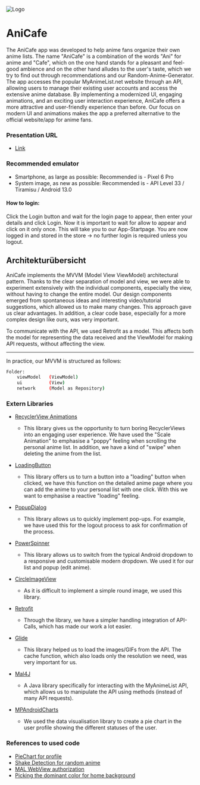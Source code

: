 
![Logo](https://i.ibb.co/B36Kfcj/Group-395.png)


# AniCafe


The AniCafe app was developed to help anime fans organize their own anime lists. The name "AniCafe" is a combination of the words "Ani" for anime and "Cafe", which on the one hand stands for a pleasant and feel-good ambience and on the other hand alludes to the user's taste, which we try to find out through recommendations and our Random-Anime-Generator.
The app accesses the popular MyAnimeList.net website through an API, allowing users to manage their existing user accounts and access the extensive anime database. By implementing a modernized UI, engaging animations, and an exciting user interaction experience, AniCafe offers a more attractive and user-friendly experience than before. Our focus on modern UI and animations makes the app a preferred alternative to the official website/app for anime fans.
### Presentation URL
- [Link](https://www.canva.com/design/DAFoW_BgT1A/DvgGm6A8IRAzYWuW0wwYAA/edit?utm_content=DAFoW_BgT1A&utm_campaign=designshare&utm_medium=link2&utm_source=sharebutton)
### Recommended emulator
- Smartphone, as large as possible: Recommended is - Pixel 6 Pro
- System image, as new as possible: Recommended is - API Level 33 / Tiramisu / Android 13.0

#### How to login:
Click the Login button and wait for the login page to appear, then enter your details and click Login. Now it is important to wait for allow to appear and click on it only once. This will take you to our App-Startpage. You are now logged in and stored in the store -> no further login is required unless you logout. 


## Architekturübersicht
AniCafe implements the MVVM (Model View ViewModel) architectural pattern. Thanks to the clear separation of model and view, we were able to experiment extensively with the individual components, especially the view, without having to change the entire model. Our design components emerged from spontaneous ideas and interesting video/tutorial suggestions, which allowed us to make many changes. This approach gave us clear advantages. In addition, a clear code base, especially for a more complex design like ours, was very important.

To communicate with the API, we used Retrofit as a model. This affects both the model for representing the data received and the ViewModel for making API requests, without affecting the view.

---

In practice, our MVVM is structured as follows:

```bash
Folder:
    viewModel   (ViewModel)
    ui          (View)
    network     (Model as Repository)
```
### Extern Libraries

- [RecyclerView Animations](https://github.com/wasabeef/recyclerview-animators)
    - This library gives us the opportunity to turn boring RecyclerViews into an engaging user experience. We have used the "Scale Animation" to emphasise a "poppy" feeling when scrolling the personal anime list. In addition, we have a kind of "swipe" when deleting the anime from the list.

- [LoadingButton](https://github.com/leandroBorgesFerreira/LoadingButtonAndroid)
    - This library offers us to turn a button into a "loading" button when clicked, we have this function on the detailed anime page where you can add the anime to your personal list with one click. With this we want to emphasise a reactive "loading" feeling.

- [PopupDialog](https://github.com/wasabeef/recyclerview-animators)
    - This library allows us to quickly implement pop-ups. For example, we have used this for the logout process to ask for confirmation of the process.

- [PowerSpinner](https://github.com/skydoves/PowerSpinner)
    - This library allows us to switch from the typical Android dropdown to a responsive and customisable modern dropdown. We used it for our list and popup (edit anime).

- [CircleImageView](https://github.com/hdodenhof/CircleImageView)
    - As it is difficult to implement a simple round image, we used this library.

- [Retrofit](https://github.com/square/retrofit)
    - Through the library, we have a simpler handling integration of API-Calls, which has made our work a lot easier.

- [Glide](https://github.com/bumptech/glide)
    - This library helped us to load the images/GIFs from the API. The cache function, which also loads only the resolution we need, was very important for us.

- [Mal4J](https://github.com/KatsuteDev/Mal4J)
    - A Java library specifically for interacting with the MyAnimeList API, which allows us to manipulate the API using methods (instead of many API requests).

- [MPAndroidCharts](https://github.com/PhilJay/MPAndroidChart)
    - We used the data visualisation library to create a pie chart in the user profile showing the different statuses of the user.
### References to used code

- [PieChart for profile](https://youtu.be/fsVdzURuo_Y)
- [Shake Detection for random anime](https://youtu.be/fPa9Sev7il8)
- [MAL WebView authorization](https://stackoverflow.com/questions/69686648/oauth2-authorization-to-my-anime-list-not-working)
- [Picking the dominant color for home background](https://stackoverflow.com/questions/8471236/finding-the-dominant-color-of-an-image-in-an-android-drawable) 
